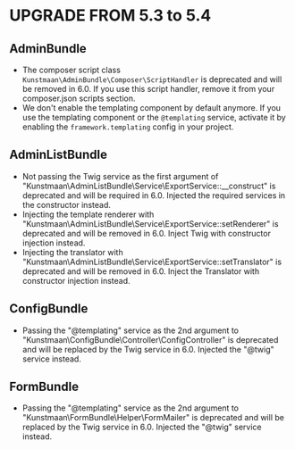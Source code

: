 UPGRADE FROM 5.3 to 5.4
=======================

AdminBundle
-----------

* The composer script class `Kunstmaan\AdminBundle\Composer\ScriptHandler` is deprecated and will be removed in 6.0. 
  If you use this script handler, remove it from your composer.json scripts section.
* We don't enable the templating component by default anymore. If you use the templating component or the `@templating` service, activate it by enabling the `framework.templating` config in your project.

AdminListBundle
---------------

* Not passing the Twig service as the first argument of "Kunstmaan\AdminListBundle\Service\ExportService::__construct" is deprecated and will be required in 6.0. Injected the required services in the constructor instead.
* Injecting the template renderer with "Kunstmaan\AdminListBundle\Service\ExportService::setRenderer" is deprecated and will be removed in 6.0. Inject Twig with constructor injection instead.
* Injecting the translator with "Kunstmaan\AdminListBundle\Service\ExportService::setTranslator" is deprecated and will be removed in 6.0. Inject the Translator with constructor injection instead.

ConfigBundle
------------

* Passing the "@templating" service as the 2nd argument to "Kunstmaan\ConfigBundle\Controller\ConfigController" is deprecated and will be replaced by the Twig service in 6.0. Injected the "@twig" service instead.

FormBundle
----------

* Passing the "@templating" service as the 2nd argument to "Kunstmaan\FormBundle\Helper\FormMailer" is deprecated and will be replaced by the Twig service in 6.0. Injected the "@twig" service instead.
